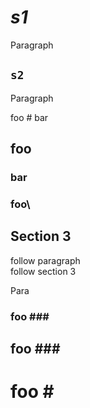 # *s1*

Paragraph

## `s2`

Paragraph

foo
    # bar
## foo ##
  ###   bar    ###

### foo\
## Section 3
follow paragraph  
follow section 3

Para
### foo \###
## foo #\##
# foo \#
## 
#
### ###

